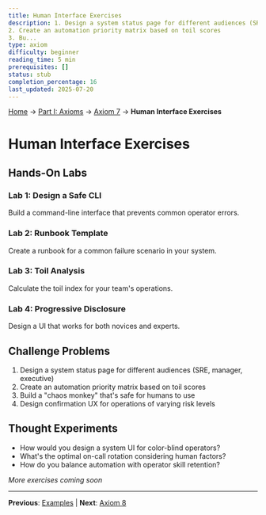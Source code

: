 ```yaml
---
title: Human Interface Exercises
description: 1. Design a system status page for different audiences (SRE, manager, executive)
2. Create an automation priority matrix based on toil scores
3. Bu...
type: axiom
difficulty: beginner
reading_time: 5 min
prerequisites: []
status: stub
completion_percentage: 16
last_updated: 2025-07-20
---
```


<!-- Navigation -->
[Home](../../index.md) → [Part I: Axioms](../index.md) → [Axiom 7](/part1-axioms/axiom7-human/) → **Human Interface Exercises**

# Human Interface Exercises

## Hands-On Labs

### Lab 1: Design a Safe CLI
Build a command-line interface that prevents common operator errors.

### Lab 2: Runbook Template
Create a runbook for a common failure scenario in your system.

### Lab 3: Toil Analysis
Calculate the toil index for your team's operations.

### Lab 4: Progressive Disclosure
Design a UI that works for both novices and experts.

## Challenge Problems

1. Design a system status page for different audiences (SRE, manager, executive)
2. Create an automation priority matrix based on toil scores
3. Build a "chaos monkey" that's safe for humans to use
4. Design confirmation UX for operations of varying risk levels

## Thought Experiments

- How would you design a system UI for color-blind operators?
- What's the optimal on-call rotation considering human factors?
- How do you balance automation with operator skill retention?

*More exercises coming soon*

---

**Previous**: [Examples](examples.md) | **Next**: [Axiom 8](../axiom8-*)
